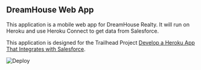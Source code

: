 DreamHouse Web App
------------------

This application is a mobile web app for DreamHouse Realty. It will run on Heroku and use Heroku Connect to get data from Salesforce.

This application is designed for the Trailhead Project [Develop a Heroku App That Integrates with Salesforce](https://trailhead.salesforce.com/content/learn/projects/develop-heroku-applications).

<!a href="https://heroku.com/deploy">
  <img src="https://www.herokucdn.com/deploy/button.svg" alt="Deploy">
</a>
